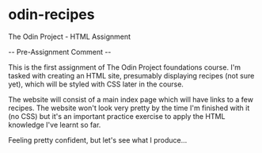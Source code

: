 # odin-recipes
The Odin Project - HTML Assignment

-- Pre-Assignment Comment --

This is the first assignment of The Odin Project foundations course. I'm tasked with creating an HTML site, presumably displaying recipes (not sure yet), which will be styled with CSS later in the course. 

The website will consist of a main index page which will have links to a few recipes. The website won't look very pretty by the time I'm finished with it (no CSS) but it's an important practice exercise to apply the HTML knowledge I've learnt so far. 

Feeling pretty confident, but let's see what I produce...

